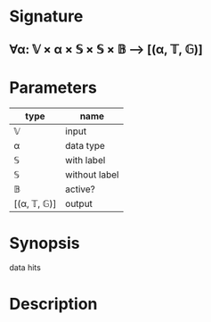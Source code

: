# Signature
## ∀α: 𝕍 × α × 𝕊 × 𝕊 × 𝔹 ⟶ [(α, 𝕋, 𝔾)]

# Parameters

| type | name |
|------|------|
|𝕍|input|
|α|data type|
|𝕊|with label|
|𝕊|without label|
|𝔹|active?|
|[(α, 𝕋, 𝔾)]|output|

# Synopsis
data hits

# Description
